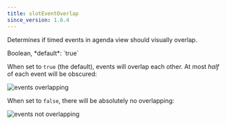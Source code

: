 ```yaml
---
title: slotEventOverlap
since_version: 1.6.4
---
```


Determines if timed events in agenda view should visually overlap.

<div class='spec' markdown='1'>
Boolean, *default*: `true`
</div>

When set to <code>true</code> (the default), events will overlap each other.
At most *half* of each event will be obscured:

<img src='{{ site.baseurl }}/assets/images/docs/slotEventOverlap-true.png' alt='events overlapping' />

When set to <code>false</code>, there will be absolutely no overlapping:

<img src='{{ site.baseurl }}/assets/images/docs/slotEventOverlap-false.png' alt='events not overlapping' />
